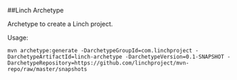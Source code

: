 ##Linch Archetype

Archetype to create a Linch project.

Usage:

    mvn archetype:generate -DarchetypeGroupId=com.linchproject -DarchetypeArtifactId=linch-archetype -DarchetypeVersion=0.1-SNAPSHOT -DarchetypeRepository=https://github.com/linchproject/mvn-repo/raw/master/snapshots